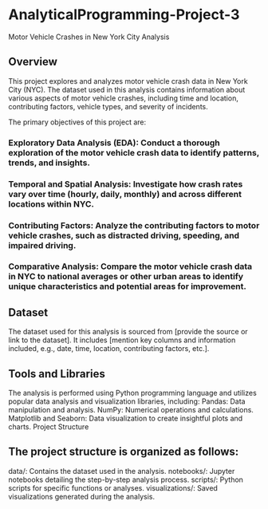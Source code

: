 # AnalyticalProgramming-Project-3
Motor Vehicle Crashes in New York City Analysis

## Overview
This project explores and analyzes motor vehicle crash data in New York City (NYC). The dataset used in this analysis contains information about various aspects of motor vehicle crashes, including time and location, contributing factors, vehicle types, and severity of incidents.

The primary objectives of this project are:

### Exploratory Data Analysis (EDA): Conduct a thorough exploration of the motor vehicle crash data to identify patterns, trends, and insights.

### Temporal and Spatial Analysis: Investigate how crash rates vary over time (hourly, daily, monthly) and across different locations within NYC.

### Contributing Factors: Analyze the contributing factors to motor vehicle crashes, such as distracted driving, speeding, and impaired driving.

### Comparative Analysis: Compare the motor vehicle crash data in NYC to national averages or other urban areas to identify unique characteristics and potential areas for improvement.

## Dataset
The dataset used for this analysis is sourced from [provide the source or link to the dataset]. It includes [mention key columns and information included, e.g., date, time, location, contributing factors, etc.].

## Tools and Libraries
The analysis is performed using Python programming language and utilizes popular data analysis and visualization libraries, including:
Pandas: Data manipulation and analysis.
NumPy: Numerical operations and calculations.
Matplotlib and Seaborn: Data visualization to create insightful plots and charts.
Project Structure

## The project structure is organized as follows:
data/: Contains the dataset used in the analysis.
notebooks/: Jupyter notebooks detailing the step-by-step analysis process.
scripts/: Python scripts for specific functions or analyses.
visualizations/: Saved visualizations generated during the analysis.

